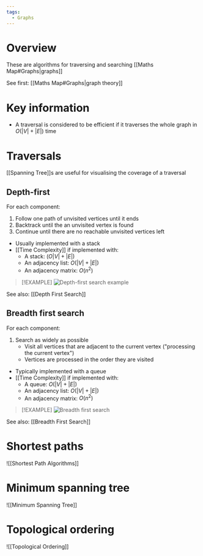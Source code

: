 ```yaml
---
tags:
  - Graphs
---
```

# Overview
These are algorithms for traversing and searching [[Maths Map#Graphs|graphs]]

See first: [[Maths Map#Graphs|graph theory]]

# Key information
- A traversal is considered to be efficient if it traverses the whole graph in $O(|V| + |E|)$ time

# Traversals
[[Spanning Tree]]s are useful for visualising the coverage of a traversal

## Depth-first
For each component:
1. Follow one path of unvisited vertices until it ends
2. Backtrack until the an unvisited vertex is found
3. Continue until there are no reachable unvisited vertices left

- Usually implemented with a stack
- [[Time Complexity]] if implemented with:
	- A stack: $(O|V| + |E|)$
	- An adjacency list: $O(|V| + |E|)$
	- An adjacency matrix: $O(n^2)$

> [!EXAMPLE]
> ![Depth-first search example](https://upload.wikimedia.org/wikipedia/commons/7/7f/Depth-First-Search.gif)

See also: [[Depth First Search]]

## Breadth first search
For each component:
1. Search as widely as possible
	 - Visit all vertices that are adjacent to the current vertex ("processing the current vertex")
	- Vertices are processed in the order they are visited

- Typically implemented with a queue
- [[Time Complexity]] if implemented with:
	- A queue: $O(|V| + |E|)$
	- An adjacency list: $O(|V| + |E|)$
	- An adjacency matrix: $O(n^2)$

> [!EXAMPLE]
> ![Breadth first search](https://upload.wikimedia.org/wikipedia/commons/5/5d/Breadth-First-Search-Algorithm.gif?20100504223639)

See also: [[Breadth First Search]] 

# Shortest paths
![[Shortest Path Algorithms]]

# Minimum spanning tree
![[Minimum Spanning Tree]]

# Topological ordering
![[Topological Ordering]]